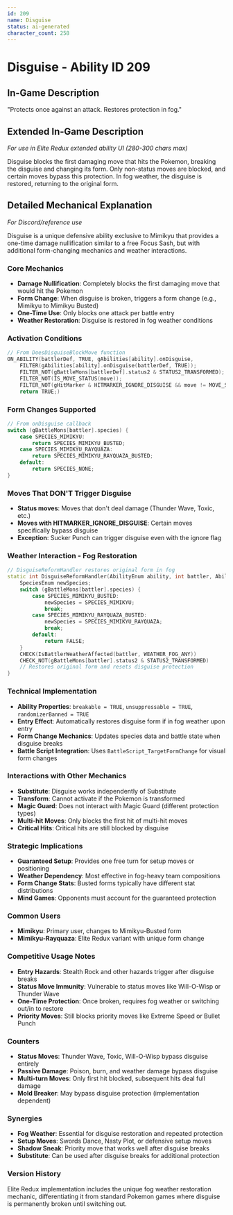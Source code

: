 ```yaml
---
id: 209
name: Disguise
status: ai-generated
character_count: 258
---
```


# Disguise - Ability ID 209

## In-Game Description
"Protects once against an attack. Restores protection in fog."

## Extended In-Game Description
*For use in Elite Redux extended ability UI (280-300 chars max)*

Disguise blocks the first damaging move that hits the Pokemon, breaking the disguise and changing its form. Only non-status moves are blocked, and certain moves bypass this protection. In fog weather, the disguise is restored, returning to the original form.

## Detailed Mechanical Explanation
*For Discord/reference use*

Disguise is a unique defensive ability exclusive to Mimikyu that provides a one-time damage nullification similar to a free Focus Sash, but with additional form-changing mechanics and weather interactions.

### Core Mechanics
- **Damage Nullification**: Completely blocks the first damaging move that would hit the Pokemon
- **Form Change**: When disguise is broken, triggers a form change (e.g., Mimikyu to Mimikyu Busted)
- **One-Time Use**: Only blocks one attack per battle entry
- **Weather Restoration**: Disguise is restored in fog weather conditions

### Activation Conditions
```cpp
// From DoesDisguiseBlockMove function
ON_ABILITY(battlerDef, TRUE, gAbilities[ability].onDisguise, 
    FILTER(gAbilities[ability].onDisguise(battlerDef, TRUE));
    FILTER_NOT(gBattleMons[battlerDef].status2 & STATUS2_TRANSFORMED);
    FILTER_NOT(IS_MOVE_STATUS(move));
    FILTER_NOT(gHitMarker & HITMARKER_IGNORE_DISGUISE && move != MOVE_SUCKER_PUNCH);
    return TRUE;)
```

### Form Changes Supported
```cpp
// From onDisguise callback
switch (gBattleMons[battler].species) {
    case SPECIES_MIMIKYU:
        return SPECIES_MIMIKYU_BUSTED;
    case SPECIES_MIMIKYU_RAYQUAZA:
        return SPECIES_MIMIKYU_RAYQUAZA_BUSTED;
    default:
        return SPECIES_NONE;
}
```

### Moves That DON'T Trigger Disguise
- **Status moves**: Moves that don't deal damage (Thunder Wave, Toxic, etc.)
- **Moves with HITMARKER_IGNORE_DISGUISE**: Certain moves specifically bypass disguise
- **Exception**: Sucker Punch can trigger disguise even with the ignore flag

### Weather Interaction - Fog Restoration
```cpp
// DisguiseReformHandler restores original form in fog
static int DisguiseReformHandler(AbilityEnum ability, int battler, AbilityCallType callType) {
    SpeciesEnum newSpecies;
    switch (gBattleMons[battler].species) {
        case SPECIES_MIMIKYU_BUSTED:
            newSpecies = SPECIES_MIMIKYU;
            break;
        case SPECIES_MIMIKYU_RAYQUAZA_BUSTED:
            newSpecies = SPECIES_MIMIKYU_RAYQUAZA;
            break;
        default:
            return FALSE;
    }
    CHECK(IsBattlerWeatherAffected(battler, WEATHER_FOG_ANY))
    CHECK_NOT(gBattleMons[battler].status2 & STATUS2_TRANSFORMED)
    // Restores original form and resets disguise protection
}
```

### Technical Implementation
- **Ability Properties**: `breakable = TRUE`, `unsuppressable = TRUE`, `randomizerBanned = TRUE`
- **Entry Effect**: Automatically restores disguise form if in fog weather upon entry
- **Form Change Mechanics**: Updates species data and battle state when disguise breaks
- **Battle Script Integration**: Uses `BattleScript_TargetFormChange` for visual form changes

### Interactions with Other Mechanics
- **Substitute**: Disguise works independently of Substitute
- **Transform**: Cannot activate if the Pokemon is transformed
- **Magic Guard**: Does not interact with Magic Guard (different protection types)
- **Multi-hit Moves**: Only blocks the first hit of multi-hit moves
- **Critical Hits**: Critical hits are still blocked by disguise

### Strategic Implications
- **Guaranteed Setup**: Provides one free turn for setup moves or positioning
- **Weather Dependency**: Most effective in fog-heavy team compositions
- **Form Change Stats**: Busted forms typically have different stat distributions
- **Mind Games**: Opponents must account for the guaranteed protection

### Common Users
- **Mimikyu**: Primary user, changes to Mimikyu-Busted form
- **Mimikyu-Rayquaza**: Elite Redux variant with unique form change

### Competitive Usage Notes
- **Entry Hazards**: Stealth Rock and other hazards trigger after disguise breaks
- **Status Move Immunity**: Vulnerable to status moves like Will-O-Wisp or Thunder Wave
- **One-Time Protection**: Once broken, requires fog weather or switching out/in to restore
- **Priority Moves**: Still blocks priority moves like Extreme Speed or Bullet Punch

### Counters
- **Status Moves**: Thunder Wave, Toxic, Will-O-Wisp bypass disguise entirely
- **Passive Damage**: Poison, burn, and weather damage bypass disguise
- **Multi-turn Moves**: Only first hit blocked, subsequent hits deal full damage
- **Mold Breaker**: May bypass disguise protection (implementation dependent)

### Synergies
- **Fog Weather**: Essential for disguise restoration and repeated protection
- **Setup Moves**: Swords Dance, Nasty Plot, or defensive setup moves
- **Shadow Sneak**: Priority move that works well after disguise breaks
- **Substitute**: Can be used after disguise breaks for additional protection

### Version History
Elite Redux implementation includes the unique fog weather restoration mechanic, differentiating it from standard Pokemon games where disguise is permanently broken until switching out.